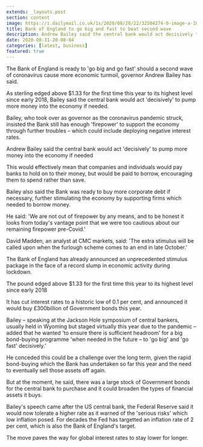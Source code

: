 ```yaml
---
extends: _layouts.post
section: content
image: https://i.dailymail.co.uk/1s/2020/08/28/22/32504274-0-image-a-104_1598648805731.jpg 
title: Bank of England to go big and fast to beat second wave 
description: Andrew Bailey said the central bank would act decisively to pump more money into the economy if needed. 
date: 2020-08-31-20-08-04 
categories: [latest, business] 
featured: true 
--- 
```

The Bank of England is ready to 'go big and go fast' should a second wave of coronavirus cause more economic turmoil, governor Andrew Bailey has said.

As sterling edged above $1.33 for the first time this year to its highest level since early 2018, Bailey said the central bank would act 'decisively' to pump more money into the economy if needed.

Bailey, who took over as governor as the coronavirus pandemic struck, insisted the Bank still has enough 'firepower' to support the economy through further troubles – which could include deploying negative interest rates.

Andrew Bailey said the central bank would act 'decisively' to pump more money into the economy if needed

This would effectively mean that companies and individuals would pay banks to hold on to their money, but would be paid to borrow, encouraging them to spend rather than save. 

Bailey also said the Bank was ready to buy more corporate debt if necessary, further stimulating the economy by supporting firms which needed to borrow money.

He said: 'We are not out of firepower by any means, and to be honest it looks from today's vantage point that we were too cautious about our remaining firepower pre-Covid.'

David Madden, an analyst at CMC markets, said: 'The extra stimulus will be called upon when the furlough scheme comes to an end in late October.'

The Bank of England has already announced an unprecedented stimulus package in the face of a record slump in economic activity during lockdown. 

The pound edged above $1.33 for the first time this year to its highest level since early 2018

It has cut interest rates to a historic low of 0.1 per cent, and announced it would buy £300billion of Government bonds this year.

Bailey – speaking at the Jackson Hole symposium of central bankers, usually held in Wyoming but staged virtually this year due to the pandemic – added that he wanted 'to ensure there is sufficient headroom' for a big bond-buying programme 'when needed in the future – to 'go big' and 'go fast' decisively.'

He conceded this could be a challenge over the long term, given the rapid bond-buying which the Bank has undertaken so far this year and the need to eventually sell those assets off again.

But at the moment, he said, there was a large stock of Government bonds for the central bank to purchase and it could broaden the types of financial assets it buys.

Bailey's speech came after the US central bank, the Federal Reserve said it would now tolerate a higher rate as it warned of the 'serious risks' which low inflation posed. For decades the Fed has targetted an inflation rate of 2 per cent, which is also the Bank of England's target.

The move paves the way for global interest rates to stay lower for longer.

